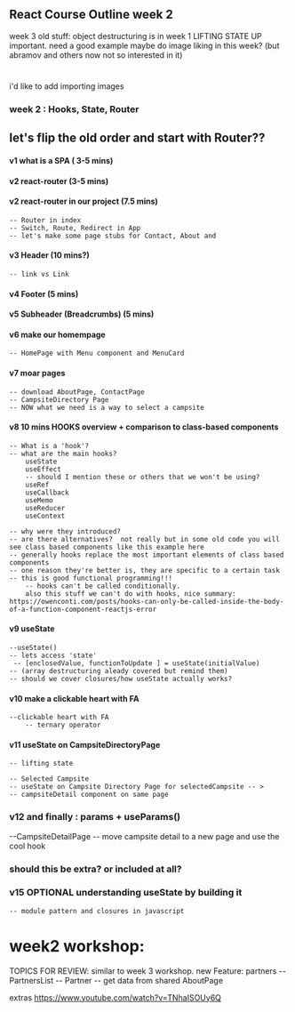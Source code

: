 ## React Course Outline week 2

week 3 old stuff:
object destructuring is in week 1
LIFTING STATE UP important. need a good example maybe do image liking in this week?
(but abramov and others now not so interested in it)

#

i'd like to add importing images

### week 2 : Hooks, State, Router

## let's flip the old order and start with Router??

#### v1 what is a SPA ( 3-5 mins)

#### v2 react-router (3-5 mins)

#### v2 react-router in our project (7.5 mins)

    -- Router in index
    -- Switch, Route, Redirect in App
    -- let's make some page stubs for Contact, About and

#### v3 Header (10 mins?)

    -- link vs Link

#### v4 Footer (5 mins)

#### v5 Subheader (Breadcrumbs) (5 mins)

#### v6 make our homempage

    -- HomePage with Menu component and MenuCard

#### v7 moar pages

    -- download AboutPage, ContactPage
    -- CampsiteDirectory Page
    -- NOW what we need is a way to select a campsite

#### v8 10 mins HOOKS overview + comparison to class-based components

    -- What is a 'hook'?
    -- what are the main hooks?
        useState
        useEffect
        -- should I mention these or others that we won't be using?
        useRef
        useCallback
        useMemo
        useReducer
        useContext

    -- why were they introduced?
    -- are there alternatives?  not really but in some old code you will see class based components like this example here
    -- generally hooks replace the most important elements of class based components
    -- one reason they're better is, they are specific to a certain task
    -- this is good functional programming!!!
        -- hooks can't be called conditionally.
        also this stuff we can't do with hooks, nice summary:
    https://owenconti.com/posts/hooks-can-only-be-called-inside-the-body-of-a-function-component-reactjs-error

#### v9 useState

    --useState()
    -- lets access 'state'
     -- [enclosedValue, functionToUpdate ] = useState(initialValue)
    -- (array destructuring aleady covered but remind them)
    -- should we cover closures/how useState actually works?

#### v10 make a clickable heart with FA

    --clickable heart with FA
        -- ternary operator

#### v11 useState on CampsiteDirectoryPage

    -- lifting state

    -- Selected Campsite
    -- useState on Campsite Directory Page for selectedCampsite -- >
    -- campsiteDetail component on same page

### v12 and finally : params + useParams()

--CampsiteDetailPage
-- move campsite detail to a new page and use the cool hook

### should this be extra? or included at all?

### v15 OPTIONAL understanding useState by building it

    -- module pattern and closures in javascript

# week2 workshop:

TOPICS FOR REVIEW:
similar to week 3 workshop.
new Feature: partners
-- PartnersList
-- Partner
-- get data from shared
AboutPage

extras
https://www.youtube.com/watch?v=TNhaISOUy6Q
